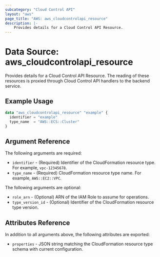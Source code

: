 ```yaml
---
subcategory: "Cloud Control API"
layout: "aws"
page_title: "AWS: aws_cloudcontrolapi_resource"
description: |-
    Provides details for a Cloud Control API Resource.
---
```


# Data Source: aws_cloudcontrolapi_resource

Provides details for a Cloud Control API Resource. The reading of these resources is proxied through Cloud Control API handlers to the backend service.

## Example Usage

```terraform
data "aws_cloudcontrolapi_resource" "example" {
  identifier = "example"
  type_name  = "AWS::ECS::Cluster"
}
```

## Argument Reference

The following arguments are required:

* `identifier` - (Required) Identifier of the CloudFormation resource type. For example, `vpc-12345678`.
* `type_name` - (Required) CloudFormation resource type name. For example, `AWS::EC2::VPC`.

The following arguments are optional:

* `role_arn` - (Optional) ARN of the IAM Role to assume for operations.
* `type_version_id` - (Optional) Identifier of the CloudFormation resource type version.

## Attributes Reference

In addition to all arguments above, the following attributes are exported:

* `properties` - JSON string matching the CloudFormation resource type schema with current configuration.
